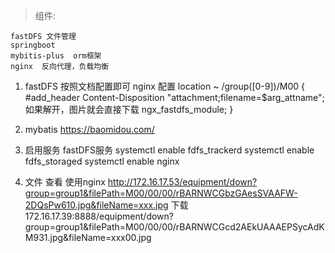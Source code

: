 
> 组件: 
```
fastDFS 文件管理
springboot  
mybitis-plus  orm框架
nginx  反向代理，负载均衡
```


1. fastDFS 按照文档配置即可
nginx 配置
location ~ /group([0-9])/M00 {
		#add_header Content-Disposition "attachment;filename=$arg_attname"; 如果解开，图片就会直接下载
		ngx_fastdfs_module;
	}
	
2. mybatis https://baomidou.com/

3. 启用服务 fastDFS服务
systemctl enable fdfs_trackerd
systemctl enable fdfs_storaged
systemctl enable nginx

4. 文件
查看 使用nginx
http://172.16.17.53/equipment/down?group=group1&filePath=M00/00/00/rBARNWCGbzGAesSVAAFW-2DQsPw610.jpg&fileName=xxx.jpg
下载
172.16.17.39:8888/equipment/down?group=group1&filePath=M00/00/00/rBARNWCGcd2AEkUAAAEPSycAdKM931.jpg&fileName=xxx00.jpg

